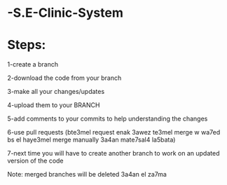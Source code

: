 # -S.E-Clinic-System

# Steps:
1-create a branch

2-download the code from your branch

3-make all your changes/updates

4-upload them to your BRANCH

5-add comments to your commits to help understanding the changes

6-use pull requests (bte3mel request enak 3awez te3mel merge w wa7ed bs el haye3mel merge manually 3a4an mate7sal4 la5bata)

7-next time you will have to create another branch to work on an updated version of the code

Note: merged branches will be deleted 3a4an el za7ma
